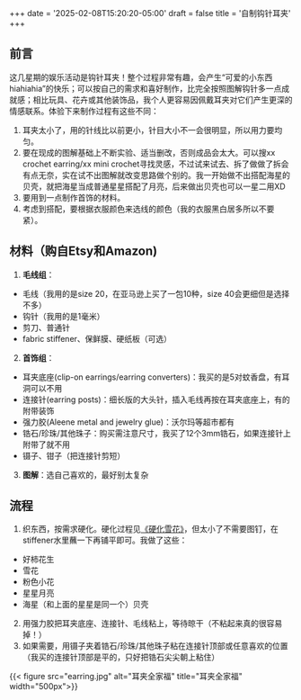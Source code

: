+++
date = '2025-02-08T15:20:20-05:00'
draft = false
title = '自制钩针耳夹'
+++
## 前言
这几星期的娱乐活动是钩针耳夹！整个过程非常有趣，会产生“可爱的小东西hiahiahia”的快乐；可以按自己的需求和喜好制作，比完全按照图解钩针多一点成就感；相比玩具、花卉或其他装饰品，我个人更容易因佩戴耳夹对它们产生更深的情感联系。体验下来制作过程有这些不同：

1. 耳夹太小了，用的针线比以前更小，针目大小不一会很明显，所以用力要均匀。
2. 要在现成的图解基础上不断实验、适当删改，否则成品会太大。可以搜xx crochet earring/xx mini crochet寻找灵感，不过试来试去、拆了做做了拆会有点无奈，实在试不出图解就改变思路做个别的。我一开始做不出搭配海星的贝壳，就把海星当成普通星星搭配了月亮，后来做出贝壳也可以一星二用XD
3. 要用到一点制作首饰的材料。
4. 考虑到搭配，要根据衣服颜色来选线的颜色（我的衣服黑白居多所以不要紧）。

## 材料（购自Etsy和Amazon)
1. **毛线组**：
- 毛线（我用的是size 20，在亚马逊上买了一包10种，size 40会更细但是选择不多）
- 钩针（我用的是1毫米）
- 剪刀、普通针
- fabric stiffener、保鲜膜、硬纸板（可选）
2. **首饰组**：
- 耳夹底座(clip-on earrings/earring converters)：我买的是5对蚊香盘，有耳洞可以不用
- 连接针(earring posts)：细长版的大头针，插入毛线再按在耳夹底座上，有的附带装饰
- 强力胶(Aleene metal and jewelry glue)：沃尔玛等超市都有
- 锆石/珍珠/其他珠子：购买需注意尺寸，我买了12个3mm锆石，如果连接针上附带了就不用
- 镊子、钳子（把连接针剪短）
3. **图解**：选自己喜欢的，最好别太复杂

## 流程
1. 织东西，按需求硬化。硬化过程见[《硬化雪花》](https://dgg-temp.github.io/servaltries/thoughts/stiffen_snowflakes/)，但太小了不需要图钉，在stiffener水里蘸一下再铺平即可。我做了这些：
- 好柿花生
- 雪花
- 粉色小花
- 星星月亮
- 海星（和上面的星星是同一个）贝壳
2. 用强力胶把耳夹底座、连接针、毛线粘上，等待晾干（不粘起来真的很容易掉！）
3. 如果需要，用镊子夹着锆石/珍珠/其他珠子粘在连接针顶部或任意喜欢的位置（我买的连接针顶部是平的，只好把锆石尖尖朝上粘住）


{{< figure src="earring.jpg" alt="耳夹全家福" title="耳夹全家福" width="500px">}}


